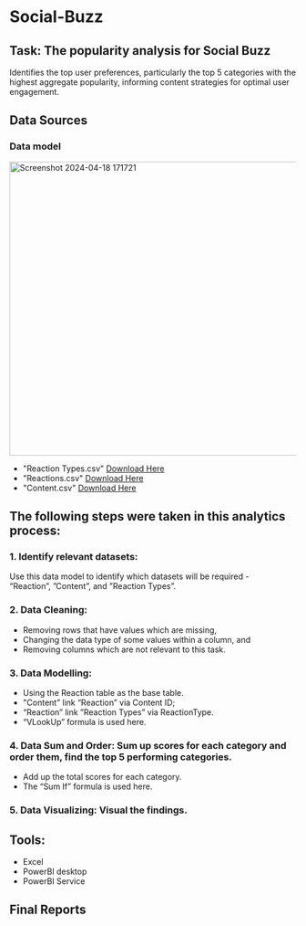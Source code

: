 
#                                Social-Buzz

## Task: The popularity analysis for Social Buzz
 Identifies the top user preferences, particularly the top 5 categories with the highest aggregate popularity, informing content strategies for optimal user engagement.

## Data Sources
### Data model
 <img width="515" alt="Screenshot 2024-04-18 171721" src="https://github.com/Suifengyuan78/Social-Buzz/assets/167149285/0f84b55e-ce76-4143-8560-b1c38cc49f98">

- "Reaction Types.csv" [Download Here]( https://cdn.theforage.com/vinternships/companyassets/T6kdcdKSTfg2aotxT/MsAqi7SNLKw3C6LAr/1664298399720/ReactionTypes.csv)
- "Reactions.csv" [Download Here](https://cdn.theforage.com/vinternships/companyassets/T6kdcdKSTfg2aotxT/MsAqi7SNLKw3C6LAr/1664298375459/Reactions.csv)
- "Content.csv" [Download Here](https://cdn.theforage.com/vinternships/companyassets/T6kdcdKSTfg2aotxT/MsAqi7SNLKw3C6LAr/1664298350004/Content.csv)

## The following steps were taken in this analytics process:
### 1. Identify relevant datasets:
Use this data model to identify which datasets will be required - “Reaction”, ”Content”, and ”Reaction Types”. 

### 2. Data Cleaning: 
- Removing rows that have values which are missing,
- Changing the data type of some values within a column, and
- Removing columns which are not relevant to this task.

### 3. Data Modelling: 
- Using the Reaction table as the base table. 
- "Content” link “Reaction” via Content ID;
- “Reaction” link ”Reaction Types” via ReactionType. 
- “VLookUp” formula is used here.

### 4. Data Sum and Order: Sum up scores for each category and order them, find the top 5 performing categories.
- Add up the total scores for each category.
- The “Sum If” formula is used here.

### 5. Data Visualizing: Visual the findings.

 
## Tools: 
- Excel 
- PowerBI desktop
- PowerBI Service

## Final Reports
